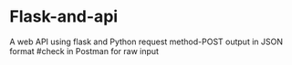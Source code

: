 # Flask-and-api
A web API using flask and Python 
request method-POST
output in JSON format
#check in Postman for raw input
